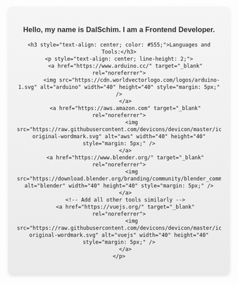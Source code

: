 <div style="text-align: center; font-family: Arial, sans-serif; background: linear-gradient(to bottom, #f5f5f5, #eaeaea); padding: 20px; border-radius: 10px; box-shadow: 0 4px 6px rgba(0, 0, 0, 0.1);">
    <h3 style="text-align: center; color: #333;">Hello, my name is DalSchim. I am a Frontend Developer.</h3>

    <h3 style="text-align: center; color: #555;">Languages and Tools:</h3>
    <p style="text-align: center; line-height: 2;">
        <a href="https://www.arduino.cc/" target="_blank" rel="noreferrer">
            <img src="https://cdn.worldvectorlogo.com/logos/arduino-1.svg" alt="arduino" width="40" height="40" style="margin: 5px;" />
        </a>
        <a href="https://aws.amazon.com" target="_blank" rel="noreferrer">
            <img src="https://raw.githubusercontent.com/devicons/devicon/master/icons/amazonwebservices/amazonwebservices-original-wordmark.svg" alt="aws" width="40" height="40" style="margin: 5px;" />
        </a>
        <a href="https://www.blender.org/" target="_blank" rel="noreferrer">
            <img src="https://download.blender.org/branding/community/blender_community_badge_white.svg" alt="blender" width="40" height="40" style="margin: 5px;" />
        </a>
        <!-- Add all other tools similarly -->
        <a href="https://vuejs.org/" target="_blank" rel="noreferrer">
            <img src="https://raw.githubusercontent.com/devicons/devicon/master/icons/vuejs/vuejs-original-wordmark.svg" alt="vuejs" width="40" height="40" style="margin: 5px;" />
        </a>
    </p>
</div>
